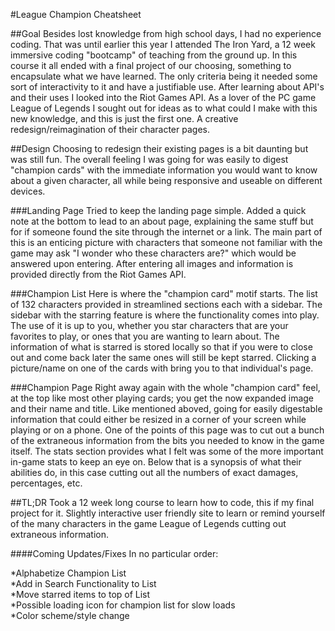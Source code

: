 #League Champion Cheatsheet

##Goal
Besides lost knowledge from high school days, I had no experience coding. That was until earlier this year I attended The Iron Yard, a 12 week immersive coding "bootcamp" of teaching from the ground up. In this course it all ended with a final project of our choosing, something to encapsulate what we have learned. The only criteria being it needed some sort of interactivity to it and have a justifiable use. After learning about API's and their uses I looked into the Riot Games API. As a lover of the PC game League of Legends I sought out for ideas as to what could I make with this new knowledge, and this is just the first one. A creative redesign/reimagination of their character pages.

##Design
Choosing to redesign their existing pages is a bit daunting but was still fun. The overall feeling I was going for was easily to digest "champion cards" with the immediate information you would want to know about a given character, all while being responsive and useable on different devices.


###Landing Page
 Tried to keep the landing page simple. Added a quick note at the bottom to lead to an about page, explaining the same stuff but for if someone found the site through the internet or a link. The main part of this is an enticing picture with characters that someone not familiar with the game may ask "I wonder who these characters are?" which would be answered upon entering. After entering all images and information is provided directly from the Riot Games API.


###Champion List
Here is where the "champion card" motif starts. The list of 132 characters provided in streamlined sections each with a sidebar. The sidebar with the starring feature is where the functionality comes into play. The use of it is up to you, whether you star characters that are your favorites to play, or ones that you are wanting to learn about. The information of what is starred is stored locally so that if you were to close out and come back later the same ones will still be kept starred. Clicking a picture/name on one of the cards with bring you to that individual's page.

###Champion Page
Right away again with the whole "champion card" feel, at the top like most other playing cards; you get the now expanded image and their name and title. Like mentioned aboved, going for easily digestable information that could either be resized in a corner of your screen while playing or on a phone. One of the points of this page was to cut out a bunch of the extraneous information from the bits you needed to know in the game itself. The stats section provides what I felt was some of the more important in-game stats to keep an eye on. Below that is a synopsis of what their abilities do, in this case cutting out all the numbers of exact damages, percentages, etc.

##TL;DR
Took a 12 week long course to learn how to code, this if my final project for it. Slightly interactive user friendly site to learn or remind yourself of the many characters in the game League of Legends cutting out extraneous information.


####Coming Updates/Fixes
In no particular order:

*Alphabetize Champion List  
*Add in Search Functionality to List  
*Move starred items to top of List  
*Possible loading icon for champion list for slow loads  
*Color scheme/style change    


